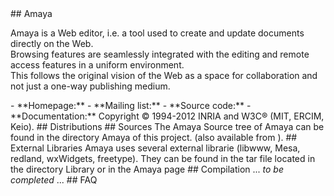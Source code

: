 <a name="overview"/>
## Amaya

Amaya is a Web editor, i.e. a tool used to create and update documents directly on the Web.<br/>
Browsing features are seamlessly integrated with the editing and remote access features in a uniform environment.<br/>
This follows the original vision of the Web as a space for collaboration and not just a one-way publishing medium.

<a name="resources"/>
- **Homepage:** <http://www.w3.org/Amaya>
- **Mailing list:** <http://www.w3.org/Amaya/User/Mailing.html>
- **Source code:** <https://github.com/w3c/Amaya>
- **Documentation:** <http://www.w3.org/Amaya/User/>

<a name="copyright"/>
Copyright  ©  1994-2012 INRIA and W3C® (MIT, ERCIM, Keio).

<a name="distribution"/>
## Distributions
<http://www.w3.org/Amaya/User/BinDist.html>

<a name="source"/>
## Sources
The Amaya Source tree of Amaya can be found in the directory Amaya of this project. 
(also available from <http://www.w3.org/Amaya/User/SourceDist.html>).
 
 
<a name="libraries"/>
## External Libraries
Amaya uses several external librarie (libwww, Mesa, redland, wxWidgets, freetype). 
They can be found in the tar file located in the directory Library or in the Amaya page 
<http://www.w3.org/Amaya/User/SourceDist.html>

 
<a name="compilation"/>
## Compilation
 ... <em> to be completed </em> ...
  
<a name="faq"/>
## FAQ
<http://www.w3.org/Amaya/User/FAQ.html>

